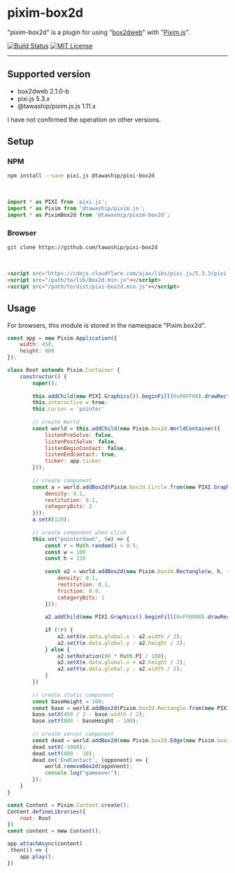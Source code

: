 # pixim-box2d

"pixim-box2d" is a plugin for using "[box2dweb](https://github.com/hecht-software/box2dweb)" with "[Pixim.js](https://github.com/tawaship/Pixim.js)".

[![Build Status](https://travis-ci.com/tawaship/pixi-box2d.svg?branch=master)](https://travis-ci.com/tawaship/pixi-box2d)
[![MIT License](http://img.shields.io/badge/license-MIT-blue.svg?style=flat)](LICENSE)

---

## Supported version

- box2dweb 2.1.0-b
- pixi.js 5.3.x
- @tawaship/pixim.js.js 1.11.x

I have not confirmed the operation on other versions.

## Setup

### NPM

```sh
npm install --save pixi.js @tawaship/pixi-box2d
```

<br />

```javascript
import * as PIXI from 'pixi.js';
import * as Pixim from '@tawaship/pixim.js';
import * as PiximBox2d from '@tawaship/pixim-box2d';
```

### Browser

```sh
git clone https://github.com/tawaship/pixi-box2d
```

<br />

```html
<script src="https://cdnjs.cloudflare.com/ajax/libs/pixi.js/5.3.3/pixi.min.js"></script>
<script src="/path/to/lib/Box2d.min.js"></script>
<script src="/path/to/dist/pixi-box2d.min.js"></script>
```

## Usage

For browsers, this module is stored in the namespace "Pixim.box2d".

```javascript
const app = new Pixim.Application({
	width: 450,
	height: 800
});

class Root extends Pixim.Container {
	constructor() {
		super();
		
		this.addChild(new PIXI.Graphics()).beginFill(0x00FF00).drawRect(0, 0, 450, 800 / 2)
		this.interactive = true;
		this.cursor = 'pointer'
		
		// create World
		const world = this.addChild(new Pixim.box2d.WorldContainer({
			listenPreSolve: false,
			listenPostSolve: false,
			listenBeginContact: false,
			listenEndContact: true,
			ticker: app.ticker
		}));
		
		// create component
		const a = world.addBox2d(Pixim.box2d.Circle.from(new PIXI.Graphics().beginFill(0xFF0000).drawCircle(100, 0, 20), {
			density: 0.1,
			restitution: 0.1,
			categoryBits: 2
		}));
		a.setX(120);
		
		// create component when click
		this.on("pointerdown", (e) => {
			const r = Math.random() > 0.5;
			const w = 100
			const h = 150
			
			const a2 = world.addBox2d(new Pixim.box2d.Rectangle(w, h, {
				density: 0.1,
				restitution: 0.1,
				friction: 0.9,
				categoryBits: 1
			}));
			
			a2.addChild(new PIXI.Graphics().beginFill(0xFF0000).drawRect(0, 0, w, h));
			
			if (!r) {
				a2.setX(e.data.global.x - a2.width / 2);
				a2.setY(e.data.global.y - a2.height / 2);
			} else {
				a2.setRotation(90 * Math.PI / 180);
				a2.setX(e.data.global.x + a2.height / 2);
				a2.setY(e.data.global.y - a2.width / 2);
			}
		})
		
		// create static component
		const baseHeight = 100;
		const base = world.addBox2d(Pixim.box2d.Rectangle.from(new PIXI.Graphics().beginFill(0x0000FF).drawRect(0, 0, 450 / 2, baseHeight), { isStatic: true }));
		base.setX(450 / 2 - base.width / 2);
		base.setY(800 - baseHeight - 100);
		
		// create sensor component
		const dead = world.addBox2d(new Pixim.box2d.Edge(new Pixim.box2d.Common.Math.b2Vec2(450 + 2000, 0), { isStatic: true, isSensor: true, maskBits: 1 }));
		dead.setX(-1000);
		dead.setY(800 - 10);
		dead.on('EndContact', (opponent) => {
			world.removeBox2d(opponent);
			console.log("gameover");
		});
	}
}

const Content = Pixim.Content.create();
Content.defineLibraries({
	root: Root
})
const content = new Content();

app.attachAsync(content)
.then(() => {
	app.play();
})
```